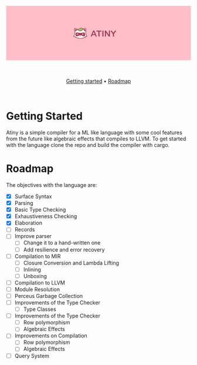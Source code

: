<div align="center">

![banner]

&nbsp;

[Getting started](#getting-started) •
[Roadmap](#roadmap)

&nbsp;

</div>

# Getting Started

Atiny is a simple compiler for a ML like language with some cool features from the future like algebraic effects that compiles to LLVM. To get started with the language clone the repo and build the compiler with cargo.

# Roadmap

The objectives with the language are:

- [x] Surface Syntax
- [x] Parsing
- [x] Basic Type Checking
- [x] Exhaustiveness Checking
- [x] Elaboration
- [ ] Records 
- [ ] Improve parser
    - [ ] Change it to a hand-written one
    - [ ] Add resilience and error recovery
- [ ] Compilation to MIR
    - [ ] Closure Conversion and Lambda Lifting
    - [ ] Inlining
    - [ ] Unboxing
- [ ] Compilation to LLVM
- [ ] Module Resolution
- [ ] Perceus Garbage Collection
- [ ] Improvements of the Type Checker
    - [ ] Type Classes
- [ ] Improvements of the Type Checker
    - [ ] Row polymorphism
    - [ ] Algebraic Effects
- [ ] Improvements on Compilation
    - [ ] Row polymorphism
    - [ ] Algebraic Effects
- [ ] Query System

[banner]: ./images/banner.png
